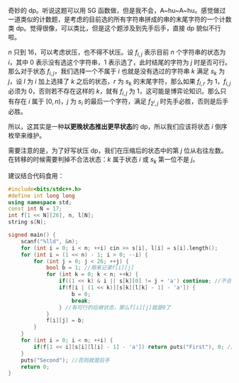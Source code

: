 奇妙的 dp。听说这题可以用 SG 函数做，但是我不会，A~hu~A~hu。感觉做过一道类似的计数题，是考虑的目前选的所有字符串拼成的串的末尾字符的一个计数类 dp。觉得很像，可以类比，但是这个题涉及到先手后手，直接 dp 貌似不行啦。

$n$ 只到 $16$，可以考虑状压，也不得不状压。设 $f _ {i,j}$ 表示目前 $n$ 个字符串的状态为 $i$，其中 $0$ 表示没有选这个字符串，$1$ 表示选了，此时结尾的字符为 $j$ 时是否可行。那么对于状态 $f _ {i,j}$，我们选择一个不属于 $i$ 也就是没有选过的字符串 $k$ 满足 $s _ k$ 为 $j$，设 $l$ 为 $i$ 加上选择了 $k$ 之后的状态，$r$ 为 $s _ k$ 的末尾字符，那么如果  $f _ {l,r}$ 为 $1$，$f _ {i,j}$ 必须为 $0$，否则若不存在这样的 $k$，就有 $f _ {i,j}$ 为 $1$，这可能是博弈论知识。那么只有存在 $i$ 属于 $[0,n)$，$j$ 为 $s _ i$ 的最后一个字符，满足 $f _ {2^i,j}$ 时先手必胜，否则是后手必胜。

所以，这其实是一种**以更晚状态推出更早状态**的 dp，所以我们应该将状态 $i$ 倒序枚举来维护。

需要注意的是，为了好写状压 dp，我们在压缩后的状态中的第 $j$ 位从右往左数。在转移的时候需要判掉不合法状态：$k$ 属于状态 $i$ 或 $s _ k$ 第一位不是 $j$。

建议结合代码食用：

```cpp
#include<bits/stdc++.h>
#define int long long
using namespace std;
const int N = 17;
int f[1 << N][26], n, l[N];
string s[N];

signed main() {
    scanf("%lld", &n);
    for (int i = 0; i < n; ++i) cin >> s[i], l[i] = s[i].length();
    for (int i = (1 << n) - 1; i > 0; --i) {
        for (int j = 0; j < 26; ++j) {
            bool b = 1; //用来记录f[i][j]
            for (int k = 0; k < n; ++k) {
                if((1 << k) & i || s[k][0] != j + 'a') continue; //不合法的状态判掉
                if(f[i | (1 << k)][s[k][l[k] - 1] - 'a']) { 
                    b = 0; 
                    break; 
                } //有可行的后继状态，那么f[i][j]就是0了
            }
            f[i][j] = b;
        }
    }
    for (int i = 0; i < n; ++i) {
        if(f[1 << i][s[i][l[i] - 1] - 'a']) return puts("First"), 0; //如果有这样的i，那么可以结束游戏了，此时先手必胜
    }
    puts("Second"); //否则就是后手
    return 0;
}
```